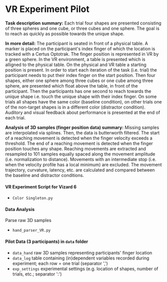 # VR Experiment Pilot
**Task description summary:** Each trial four shapes are presented consisting of three spheres and one cube, or three cubes and one sphere. The goal is to reach as quickly as possible towards the unique shape.

**In more detail:** The participant is seated in front of a physical table. A marker is placed on the participant's index finger of which the location is tracked with a Certus Optotrak. The finger position is represented in VR by a green sphere. In the VR environment, a table is presented which is alligned to the physical table. On the physical and VR table a starting position is present. In order to start each iteration of the task (i.e. trial) the participant needs to put their index finger on the start position. Then four shapes, either one sphere among three cubes or one cube among three sphere, are presented which float above the table, in front of the participant. Then the participants has one second to reach towards the unique shape i.e. touch the unique shape with their index finger. On some trials all shapes have the same color (baseline condition), on other trials one of the non-target shapes is in a different color (distractor condition). Auditory and visual feedback about performance is presented at the end of each trial.

**Analysis of 3D samples (finger position data) summary:**  Missing samples are interpolated via splines. Then, the data is butterworth filtered. The start of a reaching movement is detected when the finger velocity exceeds a threshold. The end of a reaching movement is detected when the finger position touches any shape. Reaching movements are extracted and resampled to 101 samples equally spaced along the movement amplitude (i.e. normalization to distance). Movements with an intermediate stop (i.e. when the velocity profile has a local minimum) are excluded. The movement trajectory, curvature, latency, etc. are calculated and compared between the baseline and distractor conditions.
#### VR Experiment Script for Vizard 6
- `Color Singleton.py`

#### Data Analysis
Parse raw 3D samples
- `hand_parser_VR.py`

#### Pilot Data (3 participants) in `data` folder
- `data_hand` raw 3D samples representing participants' finger location
- `data_log` table containing (in)dependent variables recorded during experiment; each row = one trial (separator ',')
- `exp_settings` experimental settings (e.g. location of shapes, number of trials, etc.; separator ':')
